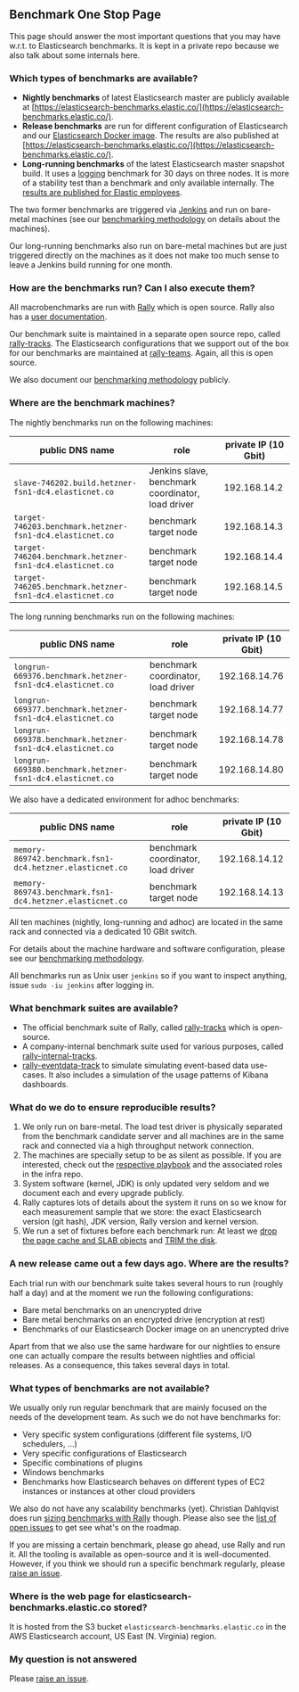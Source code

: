 ## Benchmark One Stop Page

This page should answer the most important questions that you may have w.r.t. to Elasticsearch benchmarks. It is kept in a private repo because we also talk about some internals here.

### Which types of benchmarks are available?

* **Nightly benchmarks** of latest Elasticsearch master are publicly available at [https://elasticsearch-benchmarks.elastic.co/](https://elasticsearch-benchmarks.elastic.co/).
* **Release benchmarks** are run for different configuration of Elasticsearch and our [Elasticsearch Docker image](https://github.com/elastic/elasticsearch-docker). The results are also published at [https://elasticsearch-benchmarks.elastic.co/](https://elasticsearch-benchmarks.elastic.co/).
* **Long-running benchmarks** of the latest Elasticsearch master snapshot build. It uses a [logging](https://github.com/elastic/rally-internal-tracks/tree/master/logs) benchmark for 30 days on three nodes. It is more of a stability test than a benchmark and only available internally. The [results are published for Elastic employees](https://elasticsearch-benchmarks-internal.elastic.co/app/kibana#/dashboard/Long-Running-Benchmarks).

The two former benchmarks are triggered via [Jenkins](https://elasticsearch-ci.elastic.co/view/All/job/elastic+elasticsearch+master+macrobenchmark-periodic/) and run on bare-metal machines (see our [benchmarking methodology](https://elasticsearch-benchmarks.elastic.co/) on details about the machines).

Our long-running benchmarks also run on bare-metal machines but are just triggered directly on the machines as it does not make too much sense to leave a Jenkins build running for one month.

### How are the benchmarks run? Can I also execute them?

All macrobenchmarks are run with [Rally](https://github.com/elastic/rally) which is open source. Rally also has a [user documentation](http://esrally.readthedocs.io/en/latest/).

Our benchmark suite is maintained in a separate open source repo, called [rally-tracks](https://github.com/elastic/rally-tracks). The Elasticsearch configurations that we support out of the box for our benchmarks are maintained at [rally-teams](https://github.com/elastic/rally-teams). Again, all this is open source.

We also document our [benchmarking methodology](https://elasticsearch-benchmarks.elastic.co/) publicly.

### Where are the benchmark machines?

The nightly benchmarks run on the following machines:

| public DNS name                                            | role                                              | private IP (10 Gbit) |
|------------------------------------------------------------|---------------------------------------------------|----------------------|
| ``slave-746202.build.hetzner-fsn1-dc4.elasticnet.co``      | Jenkins slave, benchmark coordinator, load driver | 192.168.14.2         |
| ``target-746203.benchmark.hetzner-fsn1-dc4.elasticnet.co`` | benchmark target node                             | 192.168.14.3         |
| ``target-746204.benchmark.hetzner-fsn1-dc4.elasticnet.co`` | benchmark target node                             | 192.168.14.4         |
| ``target-746205.benchmark.hetzner-fsn1-dc4.elasticnet.co`` | benchmark target node                             | 192.168.14.5         |

The long running benchmarks run on the following machines:

| public DNS name                                             | role                               | private IP (10 Gbit) |
|-------------------------------------------------------------|------------------------------------|----------------------|
| ``longrun-669376.benchmark.hetzner-fsn1-dc4.elasticnet.co`` | benchmark coordinator, load driver | 192.168.14.76        |
| ``longrun-669377.benchmark.hetzner-fsn1-dc4.elasticnet.co`` | benchmark target node              | 192.168.14.77        |
| ``longrun-669378.benchmark.hetzner-fsn1-dc4.elasticnet.co`` | benchmark target node              | 192.168.14.78        |
| ``longrun-669380.benchmark.hetzner-fsn1-dc4.elasticnet.co`` | benchmark target node              | 192.168.14.80        |

We also have a dedicated environment for adhoc benchmarks:

| public DNS name                                            | role                               | private IP (10 Gbit) |
|------------------------------------------------------------|------------------------------------|----------------------|
| ``memory-869742.benchmark.fsn1-dc4.hetzner.elasticnet.co`` | benchmark coordinator, load driver | 192.168.14.12        |
| ``memory-869743.benchmark.fsn1-dc4.hetzner.elasticnet.co`` | benchmark target node              | 192.168.14.13        |

All ten machines (nightly, long-running and adhoc) are located in the same rack and connected via a dedicated 10 GBit switch.

For details about the machine hardware and software configuration, please see our [benchmarking methodology](https://elasticsearch-benchmarks.elastic.co/).

All benchmarks run as Unix user ``jenkins`` so if you want to inspect anything, issue ``sudo -iu jenkins`` after logging in.

### What benchmark suites are available?

* The official benchmark suite of Rally, called [rally-tracks](https://github.com/elastic/rally-tracks) which is open-source.
* A company-internal benchmark suite used for various purposes, called [rally-internal-tracks](https://github.com/elastic/rally-internal-tracks).
* [rally-eventdata-track](https://github.com/elastic/rally-eventdata-track) to simulate simulating event-based data use-cases. It also includes a simulation of the usage patterns of Kibana dashboards.

### What do we do to ensure reproducible results?

1. We only run on bare-metal. The load test driver is physically separated from the benchmark candidate server and all machines are in the same rack and connected via a high throughput network connection.
2. The machines are specially setup to be as silent as possible. If you are interested, check out the [respective playbook](https://github.com/elastic/infra/blob/master/ansible/playbooks/macrobenchmarks_targets.yml) and the associated roles in the infra repo.
3. System software (kernel, JDK) is only updated very seldom and we document each and every upgrade publicly.
4. Rally captures lots of details about the system it runs on so we know for each measurement sample that we store: the exact Elasticsearch version (git hash), JDK version, Rally version and kernel version.
5. We run a set of fixtures before each benchmark run: At least we [drop the page cache and SLAB objects](https://github.com/elastic/night-rally/tree/master/fixtures/ansible/roles/drop-caches) and [TRIM the disk](https://github.com/elastic/night-rally/tree/master/fixtures/ansible/roles/trim).

### A new release came out a few days ago. Where are the results?

Each trial run with our benchmark suite takes several hours to run (roughly half a day) and at the moment we run the following configurations:

* Bare metal benchmarks on an unencrypted drive
* Bare metal benchmarks on an encrypted drive (encryption at rest)
* Benchmarks of our Elasticsearch Docker image on an unencrypted drive

Apart from that we also use the same hardware for our nightlies to ensure one can actually compare the results between nightlies and official releases. As a consequence, this takes several days in total.

### What types of benchmarks are not available?

We usually only run regular benchmark that are mainly focused on the needs of the development team. As such we do not have benchmarks for:

* Very specific system configurations (different file systems, I/O schedulers, ...)
* Very specific configurations of Elasticsearch
* Specific combinations of plugins
* Windows benchmarks
* Benchmarks how Elasticsearch behaves on different types of EC2 instances or instances at other cloud providers

We also do not have any scalability benchmarks (yet). Christian Dahlqvist does run [sizing benchmarks with Rally](https://github.com/elastic/sizing-benchmarks) though. Please also see the [list of open issues](https://github.com/elastic/night-rally/issues) to get see what's on the roadmap.

If you are missing a certain benchmark, please go ahead, use Rally and run it. All the tooling is available as open-source and it is well-documented. However, if you think we should run a specific benchmark regularly, please [raise an issue](https://github.com/elastic/night-rally/issues/new).

### Where is the web page for elasticsearch-benchmarks.elastic.co stored?

It is hosted from the S3 bucket `elasticsearch-benchmarks.elastic.co` in the AWS Elasticsearch account, US East (N. Virginia) region.

### My question is not answered

Please [raise an issue](https://github.com/elastic/night-rally/issues/new).

